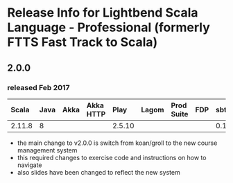 # Release Info for Lightbend Scala Language - Professional (formerly FTTS Fast Track to Scala)

## 2.0.0
### released Feb 2017
| Scala  | Java | Akka  | Akka HTTP | Play  | Lagom  |  Prod Suite |  FDP  |   sbt   | ScalaTest |
|:-------|:-----|:------|:----------|:------|:-------|:------------|:------|:--------|:----------|
| 2.11.8 |8     |       |           |2.5.10 |        |             |       |0.13.13  |3.0.0      |
- the main change to v2.0.0 is switch from koan/groll to the new course management system
- this required changes to exercise code and instructions on how to navigate
- also slides have been changed to reflect the new system
